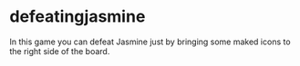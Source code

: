 # defeatingjasmine
In this game you can defeat Jasmine just by bringing some maked icons to the right side of the board. 
